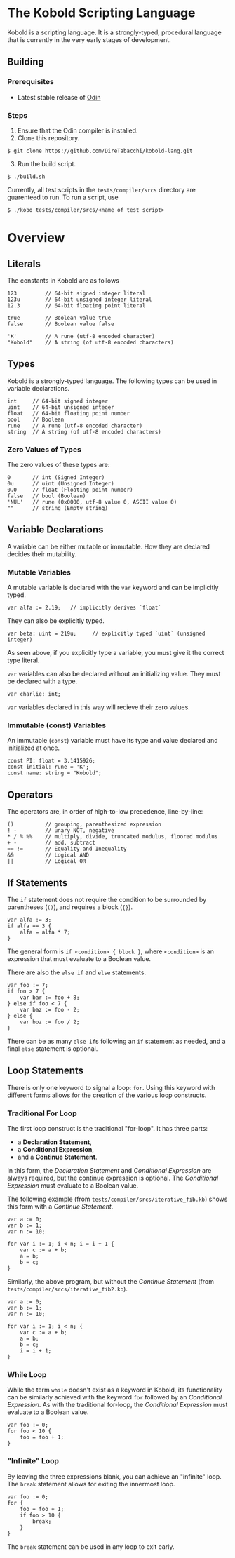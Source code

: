 # The Kobold Scripting Language

Kobold is a scripting language. It is a strongly-typed, procedural language that is currently in the very early stages
of development.

## Building

### Prerequisites

- Latest stable release of [Odin](https://github.com/odin-lang/Odin)

### Steps

1. Ensure that the Odin compiler is installed.
2. Clone this repository.
```
$ git clone https://github.com/DireTabacchi/kobold-lang.git
```
3. Run the build script.
```
$ ./build.sh
```

Currently, all test scripts in the `tests/compiler/srcs` directory are guarenteed to run. To run a script, use
```
$ ./kobo tests/compiler/srcs/<name of test script>
```

# Overview

## Literals

The constants in Kobold are as follows

```
123         // 64-bit signed integer literal
123u        // 64-bit unsigned integer literal
12.3        // 64-bit floating point literal

true        // Boolean value true
false       // Boolean value false

'K'         // A rune (utf-8 encoded character)
"Kobold"    // A string (of utf-8 encoded characters)
```

## Types

Kobold is a strongly-typed language. The following types can be used in variable declarations.

```
int     // 64-bit signed integer
uint    // 64-bit unsigned integer
float   // 64-bit floating point number
bool    // Boolean
rune    // A rune (utf-8 encoded character)
string  // A string (of utf-8 encoded characters)
```

### Zero Values of Types

The zero values of these types are:

```
0       // int (Signed Integer)
0u      // uint (Unsigned Integer)
0.0     // float (Floating point number)
false   // bool (Boolean)
'NUL'   // rune (0x0000, utf-8 value 0, ASCII value 0)
""      // string (Empty string)
```

## Variable Declarations

A variable can be either mutable or immutable. How they are declared decides their mutability.

### Mutable Variables

A mutable variable is declared with the `var` keyword and can be implicitly typed.

```
var alfa := 2.19;   // implicitly derives `float`
```

They can also be explicitly typed.

```
var beta: uint = 219u;     // explicitly typed `uint` (unsigned integer)
```

As seen above, if you explicitly type a variable, you must give it the correct type literal.

`var` variables can also be declared without an initializing value. They must be declared with a type.

```
var charlie: int;
```

`var` variables declared in this way will recieve their zero values.

### Immutable (const) Variables

An immutable (`const`) variable must have its type and value declared and initialized at once.

```
const PI: float = 3.1415926;
const initial: rune = 'K';
const name: string = "Kobold";
```

## Operators

The operators are, in order of high-to-low precedence, line-by-line:

```
()          // grouping, parenthesized expression
! -         // unary NOT, negative
* / % %%    // multiply, divide, truncated modulus, floored modulus
+ -         // add, subtract
== !=       // Equality and Inequality
&&          // Logical AND
||          // Logical OR
```

## If Statements

The `if` statement does not require the condition to be surrounded by parentheses (`()`), and requires a block (`{}`).

```
var alfa := 3;
if alfa == 3 {
    alfa = alfa * 7;
}
```

The general form is `if <condition> { block }`, where `<condition>` is an expression that must evaluate to a Boolean
value.

There are also the `else if` and `else` statements.

```
var foo := 7;
if foo > 7 {
    var bar := foo + 8;
} else if foo < 7 {
    var baz := foo - 2;
} else {
    var boz := foo / 2;
}
```

There can be as many `else if`s following an `if` statement as needed, and a final `else` statement is optional.

## Loop Statements

There is only one keyword to signal a loop: `for`. Using this keyword with different forms allows for the creation of
the various loop constructs.

### Traditional For Loop

The first loop construct is the traditional "for-loop". It has three parts:

- a **Declaration Statement**,
- a **Conditional Expression**,
- and a **Continue Statement**.

In this form, the *Declaration Statement* and *Conditional Expression* are always required, but the continue expression
is optional. The *Conditional Expression* must evaluate to a Boolean value.

The following example (from `tests/compiler/srcs/iterative_fib.kb`) shows this form with a *Continue Statement*.

```
var a := 0;
var b := 1;
var n := 10;

for var i := 1; i < n; i = i + 1 {
    var c := a + b;
    a = b;
    b = c;
}
```

Similarly, the above program, but without the *Continue Statement* (from `tests/compiler/srcs/iterative_fib2.kb`).

```
var a := 0;
var b := 1;
var n := 10;

for var i := 1; i < n; {
    var c := a + b;
    a = b;
    b = c;
    i = i + 1;
}
```

### While Loop

While the term `while` doesn't exist as a keyword in Kobold, its functionality can be similarly achieved with the
keyword `for` followed by an *Conditional Expression*. As with the traditional for-loop, the *Conditional Expression*
must evaluate to a Boolean value.

```
var foo := 0;
for foo < 10 {
    foo = foo + 1;
}
```

### "Infinite" Loop

By leaving the three expressions blank, you can achieve an "infinite" loop. The `break` statement allows for exiting the
innermost loop.

```
var foo := 0;
for {
    foo = foo + 1;
    if foo > 10 {
        break;
    }
}
```

The `break` statement can be used in any loop to exit early.
